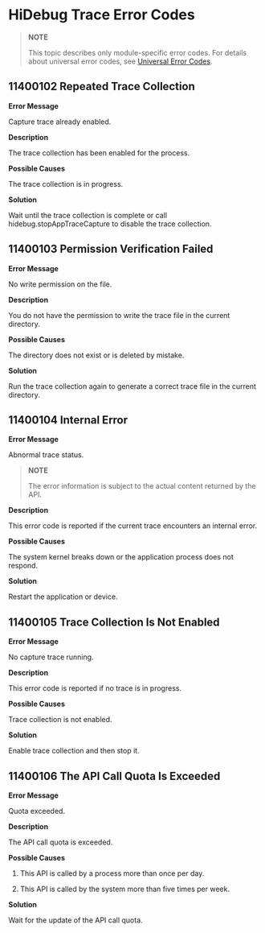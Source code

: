 # HiDebug Trace Error Codes

<!--Kit: Performance Analysis Kit-->
<!--Subsystem: HiviewDFX-->
<!--Owner: @hello_harmony; @yu_haoqiaida-->
<!--Designer: @kutcherzhou1-->
<!--Tester: @gcw_KuLfPSbe-->
<!--Adviser: @foryourself-->

> **NOTE**
>
> This topic describes only module-specific error codes. For details about universal error codes, see [Universal Error Codes](../errorcode-universal.md).

## 11400102 Repeated Trace Collection

**Error Message**

Capture trace already enabled.

**Description**

The trace collection has been enabled for the process.

**Possible Causes**

The trace collection is in progress.

**Solution**

Wait until the trace collection is complete or call hidebug.stopAppTraceCapture to disable the trace collection.

## 11400103 Permission Verification Failed

**Error Message**

No write permission on the file.

**Description**

You do not have the permission to write the trace file in the current directory.

**Possible Causes**

The directory does not exist or is deleted by mistake.

**Solution**

Run the trace collection again to generate a correct trace file in the current directory.

## 11400104 Internal Error

**Error Message**

Abnormal trace status.

> **NOTE**
>
> The error information is subject to the actual content returned by the API.

**Description**

This error code is reported if the current trace encounters an internal error.

**Possible Causes**

The system kernel breaks down or the application process does not respond.

**Solution**

Restart the application or device.

## 11400105 Trace Collection Is Not Enabled

**Error Message**

No capture trace running.

**Description**

This error code is reported if no trace is in progress.

**Possible Causes**

Trace collection is not enabled.

**Solution**

Enable trace collection and then stop it.

## 11400106 The API Call Quota Is Exceeded

**Error Message**

Quota exceeded.

**Description**

The API call quota is exceeded.

**Possible Causes**

1. This API is called by a process more than once per day.

2. This API is called by the system more than five times per week.

**Solution**

Wait for the update of the API call quota.
